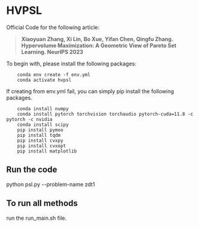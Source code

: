 
# HVPSL

Official Code for the following article: 

> **Xiaoyuan Zhang, Xi Lin, Bo Xue, Yifan Chen, Qingfu Zhang. Hypervolume Maximization: A Geometric View of Pareto Set Learning. NeurIPS 2023** <br/>

To begin with, please install the following packages:

``` 
    conda env create -f env.yml
    conda activate hvpsl
```

If creating from env.yml fail, you can simply pip install the following packages. 

``` 
    conda install numpy 
    conda install pytorch torchvision torchaudio pytorch-cuda=11.8 -c pytorch -c nvidia
    conda install scipy
    pip install pymoo
    pip install tqdm
    pip install cvxpy
    pip install cvxopt
    pip install matplotlib
```


## Run the code
python psl.py --problem-name zdt1 

## To run all methods
run the run_main.sh file. 

